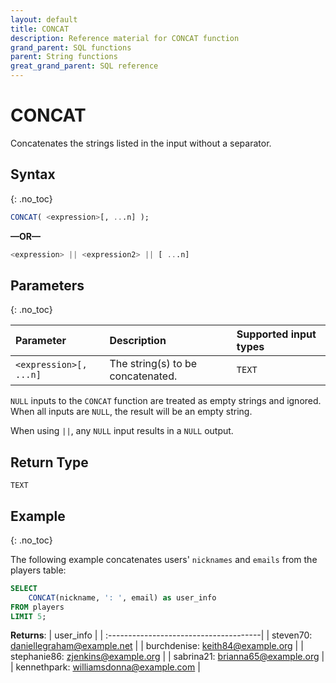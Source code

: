 ```yaml
---
layout: default
title: CONCAT
description: Reference material for CONCAT function
grand_parent: SQL functions
parent: String functions
great_grand_parent: SQL reference
---
```


# CONCAT

Concatenates the strings listed in the input without a separator.

## Syntax
{: .no_toc}

```sql
CONCAT( <expression>[, ...n] );
```
**&mdash;OR&mdash;**

```sql
<expression> || <expression2> || [ ...n]
```
## Parameters 
{: .no_toc}

| Parameter | Description                         |Supported input types |
| :--------- | :----------------------------------- | :---------------------|
| `<expression>[, ...n]` | The string(s) to be concatenated. | `TEXT` |

`NULL` inputs to the `CONCAT` function are treated as empty strings and ignored. When all inputs are `NULL`, the result will be an empty string.

When using `||`, any `NULL` input results in a `NULL` output.

## Return Type
`TEXT`

## Example
{: .no_toc}

The following example concatenates users' `nicknames` and `emails` from the players table: 

```sql
SELECT
	CONCAT(nickname, ': ', email) as user_info
FROM players
LIMIT 5;
```

**Returns**:
| user_info                              |
| :--------------------------------------|
| steven70: daniellegraham@example.net   | 
| burchdenise: keith84@example.org       | 
| stephanie86: zjenkins@example.org      |
| sabrina21: brianna65@example.org       |
| kennethpark: williamsdonna@example.com |



